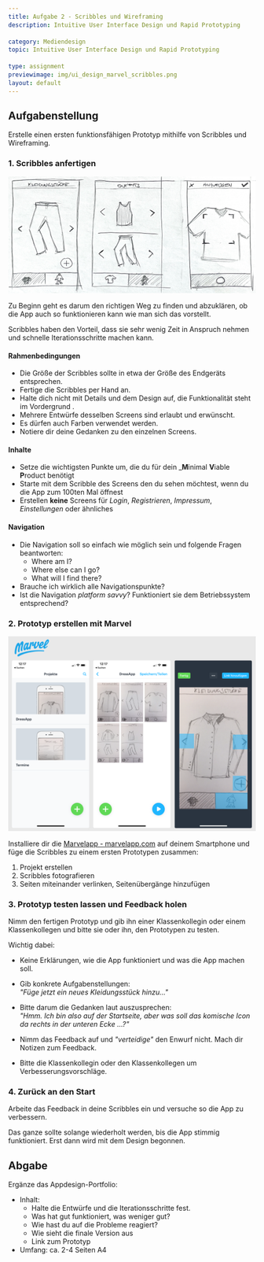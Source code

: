 ```yaml
---
title: Aufgabe 2 - Scribbles und Wireframing
description: Intuitive User Interface Design und Rapid Prototyping

category: Mediendesign
topic: Intuitive User Interface Design und Rapid Prototyping

type: assignment
previewimage: img/ui_design_marvel_scribbles.png
layout: default
---
```



## Aufgabenstellung

Erstelle einen ersten funktionsfähigen Prototyp mithilfe von Scribbles und Wireframing.

### 1. Scribbles anfertigen

![Scribbles](img/ui_design_scribbles.jpg)

Zu Beginn geht es darum den richtigen Weg zu finden und abzuklären, ob die App auch so funktionieren kann wie man sich das vorstellt. 

Scribbles haben den Vorteil, dass sie sehr wenig Zeit in Anspruch nehmen und schnelle Iterationsschritte machen kann.

#### Rahmenbedingungen
  - Die Größe der Scribbles sollte in etwa der Größe des Endgeräts entsprechen.
  - Fertige die Scribbles per Hand an.
  - Halte dich nicht mit Details und dem Design auf, die Funktionalität steht im Vordergrund  .
  - Mehrere Entwürfe desselben Screens sind erlaubt und erwünscht.
  - Es dürfen auch Farben verwendet werden.
  - Notiere dir deine Gedanken zu den einzelnen Screens.

#### Inhalte 
  - Setze die wichtigsten Punkte um, die du für dein _**M**inimal **V**iable **P**roduct benötigt
  - Starte mit dem Scribble des Screens den du sehen möchtest, wenn du die App zum 100ten Mal öffnest
  - Erstellen **keine** Screens für _Login_, _Registrieren_, _Impressum_, _Einstellungen_ oder ähnliches

#### Navigation
  - Die Navigation soll so einfach wie möglich sein und folgende Fragen beantworten:
    - Where am I?
    - Where else can I go?
    - What will I find there?
  - Brauche ich wirklich alle Navigationspunkte?
  - Ist die Navigation _platform savvy_? Funktioniert sie dem Betriebssystem entsprechend?


### 2. Prototyp erstellen mit Marvel
![Scribbles](img/ui_design_marvel_scribbles.png)

Installiere dir die [Marvelapp - marvelapp.com](https://marvelapp.com/) auf deinem Smartphone und füge die Scribbles zu einem ersten Prototypen zusammen:

1. Projekt erstellen
1. Scribbles fotografieren
1. Seiten miteinander verlinken, Seitenübergänge hinzufügen



### 3. Prototyp testen lassen und Feedback holen

Nimm den fertigen Prototyp und gib ihn einer Klassenkollegin oder einem Klassenkollegen und bitte sie oder ihn, den Prototypen zu testen.

Wichtig dabei:
- Keine Erklärungen, wie die App funktioniert und was die App machen soll.
  
- Gib konkrete Aufgabenstellungen:  
  _"Füge jetzt ein neues Kleidungsstück hinzu..."_
  
- Bitte darum die Gedanken laut auszusprechen:  
  _"Hmm. Ich bin also auf der Startseite, aber was soll das komische Icon da rechts in der unteren Ecke ...?"_

- Nimm das Feedback auf und _"verteidige"_ den Enwurf nicht. Mach dir Notizen zum Feedback.

- Bitte die Klassenkollegin oder den Klassenkollegen um Verbesserungsvorschläge.


### 4. Zurück an den Start

Arbeite das Feedback in deine Scribbles ein und versuche so die App zu verbessern.

Das ganze sollte solange wiederholt werden, bis die App stimmig funktioniert. Erst dann wird mit dem Design begonnen.


## Abgabe
Ergänze das Appdesign-Portfolio:
- Inhalt:
  - Halte die Entwürfe und die Iterationsschritte fest. 
  - Was hat gut funktioniert, was weniger gut?
  - Wie hast du auf die Probleme reagiert?
  - Wie sieht die finale Version aus
  - Link zum Prototyp    
- Umfang: ca. 2-4 Seiten A4
